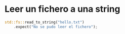 # Leer un fichero a una string
```rust
std::fs::read_to_string("hello.txt")
    .expect("No se pudo leer el fichero");
```
